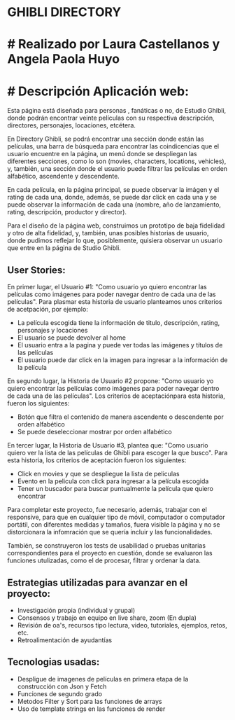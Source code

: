 # GHIBLI DIRECTORY
# # Realizado por Laura Castellanos y Angela Paola Huyo

# # Descripción Aplicación web:

Esta página está diseñada para personas , fanáticas o no, de Estudio Ghibli, donde
podrán encontrar veinte películas con su respectiva descripción, directores,
personajes, locaciones, etcétera.

En Directory Ghibli, se podrá encontrar una sección donde están las películas, una barra
de búsqueda para encontrar las coindicencias que el usuario encuentre en la página, 
un menú donde se despliegan las diferentes secciones, como lo son (movies, characters, 
locations, vehicles), y, también, una sección donde el usuario puede filtrar las películas
en orden alfabético, ascendente y descendente.

En cada película, en la página principal, se puede observar la imágen y el rating de cada
una, donde, además, se puede dar click en cada una y se puede observar la información
de cada una (nombre, año de lanzamiento, rating, descripción, productor y director).

Para el diseño de la página web, construimos un prototipo de baja fidelidad y otro de alta 
fidelidad, y, también, unas posibles historias de usuario, donde pudimos
reflejar lo que, posiblemente, quisiera observar un usuario que entre en la página de Studio
Ghibli.

## User Stories:

En primer lugar, el Usuario #1: "Como usuario yo quiero encontrar las películas como imágenes
para poder navegar dentro de cada una de las películas". Para plasmar esta historia de usuario
planteamos unos criterios de acetpación, por ejemplo:

- La película escogida tiene la información de titulo, descripción, rating, personajes 
y locaciones
- El usuario se puede devolver al home
- El usuario entra a la pagina y puede ver todas las imágenes y títulos de las películas
- El usuario puede dar click en la imagen para ingresar a la información de la película

En segundo lugar, la Historia de Usuario #2 propone: "Como usuario yo quiero encontrar las 
películas como imágenes para poder navegar dentro de cada una de las películas". Los 
criterios de aceptaciónpara esta historia, fueron los siguientes:

- Botón que filtra el contenido de manera ascendente o descendente por orden alfabético
- Se puede deseleccionar mostrar por orden alfabético

En tercer lugar, la Historia de Usuario #3, plantea que: "Como usuario quiero ver la lista
de las películas de Ghibli para escoger la que busco". Para esta historia, los criterios de 
aceptación fueron los siguientes:

- Click en movies y que se despliegue la lista de peliculas
- Evento en la pelicula con click para ingresar a la película escogida
- Tener un buscador para buscar puntualmente la película que quiero encontrar

Para completar este proyecto, fue necesario, además, trabajar con el responsive, para 
que en cualquier tipo de móvil, computador o computador portátil, con diferentes medidas
y tamaños, fuera visible la página y no se distorcionara la infomración que se quería 
incluir y las funcionalidades.

También, se construyeron los tests de usabilidad o pruebas unitarias correspondientes para 
el proyecto en cuestión, donde se evaluaron las funciones utulizadas, como el de procesar,
filtrar y ordenar la data.

## Estrategias utilizadas para avanzar en el proyecto:
- Investigación propia (individual y grupal)
- Consensos y trabajo en equipo en live share, zoom (En dupla)
- Revisión de oa's, recursos tipo lectura, video, tutoriales, ejemplos, retos, etc.
- Retroalimentación de ayudantías

## Tecnologias usadas:
- Despligue de imagenes de películas en primera etapa de la construcción con Json y Fetch
- Funciones de segundo grado
- Metodos Filter y Sort para las funciones de arrays
- Uso de template strings en las funciones de render



